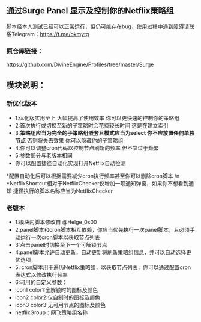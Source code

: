 ## 通过Surge Panel 显示及控制你的Netflix策略组 
脚本经本人测试已经可以正常运行，但仍可能存在bug，使用过程中遇到障碍请联系Telegram：https://t.me/okmytg 

### 原仓库链接：
https://github.com/DivineEngine/Profiles/tree/master/Surge

## 模块说明：
### 新优化版本
- 1:优化版实用至上 大幅提高了使用效率 你可以更快速的控制你的策略组
- 2:首次执行或切换至新的子策略时会花费较长时间 这是在建立索引
- 3:**策略组应当为完全的子策略组嵌套且模式应当为select 你不应放置任何单独节点** 否则将失去效果 你可以隐藏你的子策略组
- 4:你可以调整cron代码以控制节点刷新的频率 但不宜过于频繁
- 5:参数部分与老版本相同
- 你可以配置捷径自动化实现打开Netflix自动检测

*配置自动化后可以根据需要减少cron执行频率甚至你可以删除cron脚本 /n
*NetflixShortcut相对于NetflixChecker仅增加一项通知弹窗，如果你不想看到通知 捷径执行的脚本名称应当为NetflixChecker


### 老版本
 - 1:模块内脚本修改自 @Helge_0x00
 - 2:panel脚本和cron脚本相互依赖，你应当优先执行一次panel脚本，且必须手动运行一次cron脚本以获取节点列表
 - 3:点击panel时切换至下一个可解锁节点
 - 4:panel脚本允许自动更新，自动更新将刷新策略组信息，并可以自动选择更优选项
 - 5: cron脚本用于遍历Netflix策略组，以获取节点列表，你可以通过配置cron表达式以修改执行频率
 - 6:可用的自定义参数：
 - icon1 color1:全解锁时的图标及颜色
 - icon2 color2:仅自制时的图标及颜色
 - icon3 color3:无可用节点的图标及颜色
 - netflixGroup：网飞策略组名称
